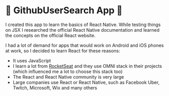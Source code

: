 # :mag_right: GithubUserSearch App :man:

I created this app to learn the basics of React Native. While testing things on JSX I researched the official React Native documentation and learned the concepts on the official React website.

I had a lot of demand for apps that would work on Android and iOS phones at work, so I decided to learn React for these reasons:

- It uses JavaScript
- I learn a lot from [RocketSeat](https://rocketseat.com.br/) and they use OMNI stack in their projects (which influenced me a lot to choose this stack too)
- The React and React Native community is very large
- Large companies use React or React Native, such as Facebook Uber, Twitch, Microsoft, Wix and many others